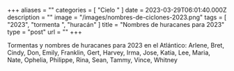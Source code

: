+++
aliases = ""
categories = [ "Cielo " ]
date = 2023-03-29T06:01:40.000Z
description = ""
image = "/images/nombres-de-ciclones-2023.png"
tags = [ "2023", "tormenta ", "huracán" ]
title = "Nombres de huracanes para 2023"
type = "post"
url = ""
+++

Tormentas y nombres de huracanes para 2023 en el Atlántico: Arlene, Bret, Cindy, Don, Emily, Franklin, Gert, Harvey, Irma, Jose, Katia, Lee, Maria, Nate, Ophelia, Philippe, Rina, Sean, Tammy, Vince, Whitney
